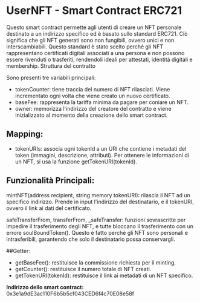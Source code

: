 # UserNFT - Smart Contract ERC721

Questo smart contract permette agli utenti di creare un NFT personale destinato a un indirizzo specifico ed è basato sullo standard ERC721. Ciò significa che gli NFT generati sono non fungibili, ovvero unici e non interscambiabili. Questo standard è stato scelto perché gli NFT rappresentano certificati digitali associati a una persona e non possono essere rivenduti o trasferiti, rendendoli ideali per attestati, identità digitali e membership.
Struttura del contratto

Sono presenti tre variabili principali:

- tokenCounter: tiene traccia del numero di NFT rilasciati. Viene incrementato ogni volta che viene creato un nuovo certificato.
- baseFee: rappresenta la tariffa minima da pagare per coniare un NFT.
- owner: memorizza l'indirizzo del creatore del contratto e viene inizializzato al momento della creazione dello smart contract.

## Mapping:
- tokenURIs: associa ogni tokenId a un URI che contiene i metadati del token (immagini, descrizione, attributi). Per ottenere le informazioni di un NFT, si usa la funzione getTokenURI(tokenId).

## Funzionalità Principali:

mintNFT(address recipient, string memory tokenURI): rilascia il NFT ad un specifico indirizzo. Prende in input l'indirizzo del destinatario, e il tokenURI, ovvero il link ai dati del certificato. 

safeTransferFrom, transferFrom, _safeTransfer: funzioni sovrascritte per impedire il trasferimento degli NFT, e tutte bloccano il trasferimento con un errore soulBoundToken(). Questo è fatto perchè gli NFT sono personali e intrasferibili, garantendo che solo il destinatario possa conservargli.

##Getter:
- getBaseFee(): restituisce la commissione richiesta per il minting.
- getCounter(): restituisce il numero totale di NFT creati.
- getTokenURI(tokenId): restituisce il link ai metadati di un NFT specifico.

**Indirizzo dello smart contract:** 0x3e1a9dE3ac110F6b5b5cf043CED6f4c70E08e58f
